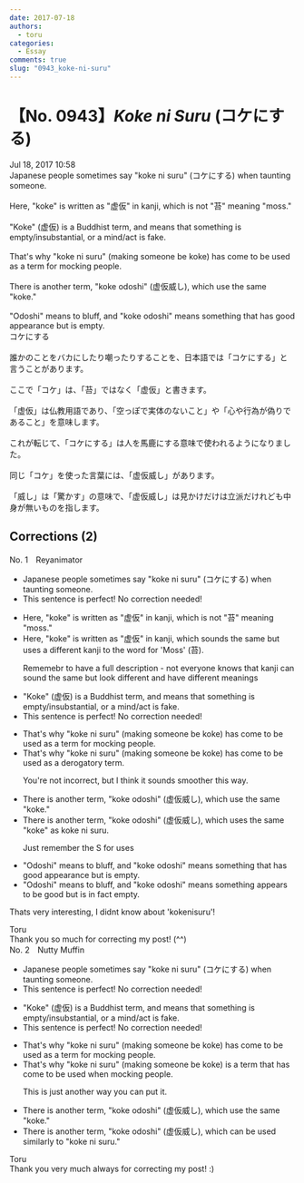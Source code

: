 ```yaml
---
date: 2017-07-18
authors:
  - toru
categories:
  - Essay
comments: true
slug: "0943_koke-ni-suru"
---
```


# 【No. 0943】<strong><em>Koke ni Suru</strong></em> (コケにする)
<div class="date">Jul 18, 2017 10:58</div>
<div id="post"><div id="body_show_ori">
Japanese people sometimes say "koke ni suru" (コケにする) when taunting someone.<br/><br/>Here, "koke" is written as "虚仮" in kanji, which is not "苔" meaning "moss."<br/><br/>"Koke" (虚仮) is a Buddhist term, and means that something is empty/insubstantial, or a mind/act is fake.<br/><br/>That's why "koke ni suru" (making someone be koke) has come to be used as a term for mocking people.<br/><br/>There is another term, "koke odoshi" (虚仮威し), which use the same "koke."<br/><br/>"Odoshi" means to bluff, and "koke odoshi" means something that has good appearance but is empty.
</div></div>

<!-- more -->

<div id="post_ja"><div id="body_show_mo">
コケにする<br/><br/>誰かのことをバカにしたり嘲ったりすることを、日本語では「コケにする」と言うことがあります。<br/><br/>ここで「コケ」は、「苔」ではなく「虚仮」と書きます。<br/><br/>「虚仮」は仏教用語であり、「空っぽで実体のないこと」や「心や行為が偽りであること」を意味します。<br/><br/>これが転じて、「コケにする」は人を馬鹿にする意味で使われるようになりました。<br/><br/>同じ「コケ」を使った言葉には、「虚仮威し」があります。<br/><br/>「威し」は「驚かす」の意味で、「虚仮威し」は見かけだけは立派だけれども中身が無いものを指します。
</div></div>

## Corrections (2)
<div id="block"><div class="first_name"> No. 1　<span class="just_name">Reyanimator</span></div><div id="block2">
<ul class="correction_field">
<li class="incorrect">Japanese people sometimes say "koke ni suru" (コケにする) when taunting someone.</li>
<li class="corrected perfect">This sentence is perfect! No correction needed!</li>
</ul>
<ul class="correction_field">
<li class="incorrect">Here, "koke" is written as "虚仮" in kanji, which is not "苔" meaning "moss."</li>
<li class="corrected correct">
Here, "koke" is written as "虚仮" in kanji, which sounds the same but uses a different kanji to the word for 'Moss' (苔). 
<p class="correction_comment">Rememebr to have a full description - not everyone knows that kanji can sound the same but look different and have different meanings</p>
</li>
</ul>
<ul class="correction_field">
<li class="incorrect">"Koke" (虚仮) is a Buddhist term, and means that something is empty/insubstantial, or a mind/act is fake.</li>
<li class="corrected perfect">This sentence is perfect! No correction needed!</li>
</ul>
<ul class="correction_field">
<li class="incorrect">That's why "koke ni suru" (making someone be koke) has come to be used as a term for mocking people.</li>
<li class="corrected correct">
That's why "koke ni suru" (making someone be koke) has come to be used as a derogatory term.
<p class="correction_comment">You're not incorrect, but I think it sounds smoother this way.</p>
</li>
</ul>
<ul class="correction_field">
<li class="incorrect">There is another term, "koke odoshi" (虚仮威し), which use the same "koke."</li>
<li class="corrected correct">
There is another term, "koke odoshi" (虚仮威し), which uses the same "koke" <span class="f_blue">as koke ni suru.</span>
<p class="correction_comment">Just remember the S for uses</p>
</li>
</ul>
<ul class="correction_field">
<li class="incorrect">"Odoshi" means to bluff, and "koke odoshi" means something that has good appearance but is empty.</li>
<li class="corrected correct">
"Odoshi" means to bluff, and "koke odoshi" means something appears to be good but is in fact empty.
</li>
</ul>
<p class="comment_small">
 Thats very interesting, I didnt know about 'kokenisuru'!
</p>

</div><div class="name"><span class="just_name">Toru</span><br>
Thank you so much for correcting my post! (^^)
</div>
</div>
<div id="block"><div class="first_name"> No. 2　<span class="just_name">Nutty Muffin</span></div><div id="block2">
<ul class="correction_field">
<li class="incorrect">Japanese people sometimes say "koke ni suru" (コケにする) when taunting someone.</li>
<li class="corrected perfect">This sentence is perfect! No correction needed!</li>
</ul>
<ul class="correction_field">
<li class="incorrect">"Koke" (虚仮) is a Buddhist term, and means that something is empty/insubstantial, or a mind/act is fake.</li>
<li class="corrected perfect">This sentence is perfect! No correction needed!</li>
</ul>
<ul class="correction_field">
<li class="incorrect">That's why "koke ni suru" (making someone be koke) has come to be used as a term for mocking people.</li>
<li class="corrected correct">
That's why "koke ni suru" (making someone be koke) <span class="f_gray">is a term that </span>has come to be used <span class="f_blue">when </span>mocking people.
<p class="correction_comment">This is just another way you can put it.</p>
</li>
</ul>
<ul class="correction_field">
<li class="incorrect">There is another term, "koke odoshi" (虚仮威し), which use the same "koke."</li>
<li class="corrected correct">
There is another term, "koke odoshi" (虚仮威し), which <span class="f_gray">can be used similarly to </span>"koke <span class="f_blue">ni suru</span>."
</li>
</ul>
</div><div class="name"><span class="just_name">Toru</span><br>
Thank you very much always for correcting my post! :)
</div>
</div>

